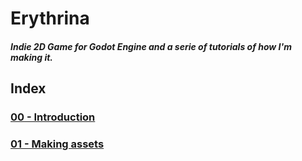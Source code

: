 # Erythrina
##### Indie 2D Game for Godot Engine and a serie of tutorials of how I'm making it.


## Index
### [00 - Introduction](doc/00_introduction.md)
### [01 - Making assets](doc/01_making_assets.md)